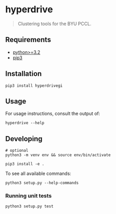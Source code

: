 # hyperdrive

> Clustering tools for the BYU PCCL.

## Requirements

- [python>=3.2]
- [pip3]

## Installation

```
pip3 install hyperdrivegi
```

## Usage

For usage instructions, consult the output of:

```
hyperdrive --help
```

## Developing

```
# optional
python3 -m venv env && source env/bin/activate
```

```
pip3 install -e .
```

To see all available commands:
```
python3 setup.py --help-commands
```

### Running unit tests

```
python3 setup.py test
```

[python>=3.2]: http://docs.python-guide.org/en/latest/starting/installation/
[pip3]: https://pip.pypa.io/en/stable/installing/
